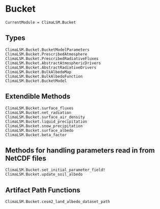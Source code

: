 # Bucket

```@meta
CurrentModule = ClimaLSM.Bucket
```
## Types

```@docs
ClimaLSM.Bucket.BucketModelParameters
ClimaLSM.Bucket.PrescribedAtmosphere
ClimaLSM.Bucket.PrescribedRadiativeFluxes
ClimaLSM.Bucket.AbstractAtmosphericDrivers
ClimaLSM.Bucket.AbstractRadiativeDrivers
ClimaLSM.Bucket.BulkAlbedoMap
ClimaLSM.Bucket.BulkAlbedoFunction
ClimaLSM.Bucket.BucketModel
```

## Extendible Methods

```@docs
ClimaLSM.Bucket.surface_fluxes
ClimaLSM.Bucket.net_radiation
ClimaLSM.Bucket.surface_air_density
ClimaLSM.Bucket.liquid_precipitation
ClimaLSM.Bucket.snow_precipitation
ClimaLSM.Bucket.surface_albedo
ClimaLSM.Bucket.beta_factor
```

## Methods for handling parameters read in from NetCDF files

```@docs
ClimaLSM.Bucket.set_initial_parameter_field!
ClimaLSM.Bucket.update_soil_albedo
```

## Artifact Path Functions

```@docs
ClimaLSM.Bucket.cesm2_land_albedo_dataset_path
```
